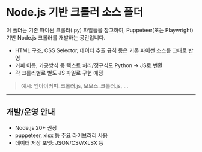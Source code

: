 # Node.js 기반 크롤러 소스 폴더

이 폴더는 기존 파이썬 크롤러(.py) 파일들을 참고하여,
Puppeteer(또는 Playwright) 기반 Node.js 크롤러를 개발하는 공간입니다.

- HTML 구조, CSS Selector, 데이터 추출 규칙 등은 기존 파이썬 소스를 그대로 반영
- 커피 이름, 가공방식 등 텍스트 처리/정규식도 Python → JS로 변환
- 각 크롤러별로 별도 JS 파일로 구현 예정

> 예시: 엠아이커피_크롤러.js, 모모스_크롤러.js, ...

---

## 개발/운영 안내
- Node.js 20+ 권장
- puppeteer, xlsx 등 주요 라이브러리 사용
- 데이터 저장 포맷: JSON/CSV/XLSX 등 